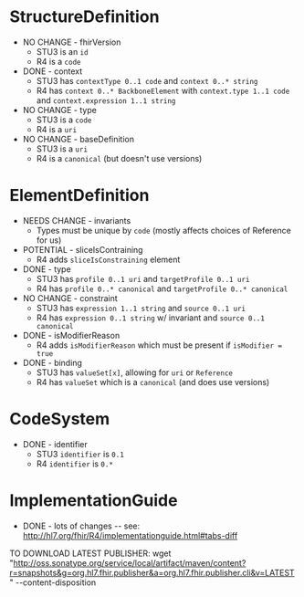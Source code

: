 # StructureDefinition

* NO CHANGE - fhirVersion
    * STU3 is an `id`
    * R4 is a `code`
* DONE - context
    * STU3 has `contextType 0..1 code` and `context 0..* string`
    * R4 has `context 0..* BackboneElement` with `context.type 1..1 code` and `context.expression 1..1 string`
* NO CHANGE - type
    * STU3 is a `code`
    * R4 is a `uri`
* NO CHANGE - baseDefinition
    * STU3 is a `uri`
    * R4 is a `canonical` (but doesn't use versions)

# ElementDefinition

* NEEDS CHANGE - invariants
    * Types must be unique by `code` (mostly affects choices of Reference for us)
* POTENTIAL - sliceIsContraining
    * R4 adds `sliceIsConstraining` element
* DONE - type
    * STU3 has `profile 0..1 uri` and `targetProfile 0..1 uri`
    * R4 has `profile 0..* canonical` and `targetProfile 0..* canonical`
* NO CHANGE - constraint
    * STU3 has `expression 1..1 string` and `source 0..1 uri`
    * R4 has `expression 0..1 string` w/ invariant and `source 0..1 canonical`
* DONE - isModifierReason
    * R4 adds `isModifierReason` which must be present if `isModifier = true`
* DONE - binding
    * STU3 has `valueSet[x]`, allowing for `uri` or `Reference`
    * R4 has `valueSet` which is a `canonical` (and does use versions)

# CodeSystem

* DONE - identifier
    * STU3 `identifier` is `0.1`
    * R4 `identifier` is `0.*`

# ImplementationGuide

* DONE - lots of changes -- see: http://hl7.org/fhir/R4/implementationguide.html#tabs-diff

TO DOWNLOAD LATEST PUBLISHER: wget "http://oss.sonatype.org/service/local/artifact/maven/content?r=snapshots&g=org.hl7.fhir.publisher&a=org.hl7.fhir.publisher.cli&v=LATEST" --content-disposition
